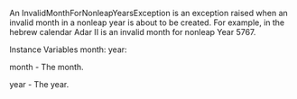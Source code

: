 An InvalidMonthForNonleapYearsException is an exception raised when an invalid month in a nonleap year is about to be created. For example, in the hebrew calendar Adar II is an invalid month for nonleap Year 5767.

Instance Variables
	month:		<Month>
	year:		<Year>

month
	- The month.

year
	- The year.
